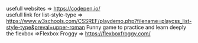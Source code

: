usefull websites => https://codepen.io/ <br>
usefull link for list-style-type => https://www.w3schools.com/CSSREF/playdemo.php?filename=playcss_list-style-type&preval=upper-roman
Funny game to practice and learn deeply the flexbox =>Flexbox Froggy =>  https://flexboxfroggy.com/ 
                                                    
